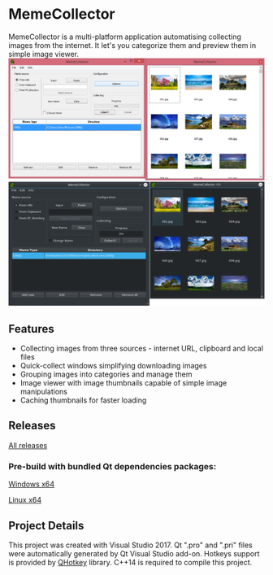 # MemeCollector
MemeCollector is a multi-platform application automatising collecting images from the internet. It let's you categorize them and preview them in simple image viewer.
![alt text](WindowsReadmeImage.png "Preview Windows")
![alt text](LinuxReadmeImage.png "Preview Linux")

## Features
- Collecting images from three sources - internet URL, clipboard and local files
- Quick-collect windows simplifying downloading images
- Grouping images into categories and manage them
- Image viewer with image thumbnails capable of simple image manipulations
- Caching thumbnails for faster loading

## Releases 
[All releases](https://github.com/artudi54/MemeCollector/releases "All releases")
### Pre-build with bundled Qt dependencies packages:
[Windows x64](https://github.com/artudi54/MemeCollector/releases/download/1.0_windows/MemeCollector.zip "Windows x64")

[Linux x64](https://github.com/artudi54/MemeCollector/releases/download/1.0_linux/MemeCollector.zip "Linux x64")

## Project Details
This project was created with Visual Studio 2017. Qt ".pro" and ".pri" files were automatically generated by Qt Visual Studio add-on. Hotkeys support is provided by [QHotkey](https://github.com/Skycoder42/QHotkey, "QHotkey") library. C++14 is required to compile this project.
